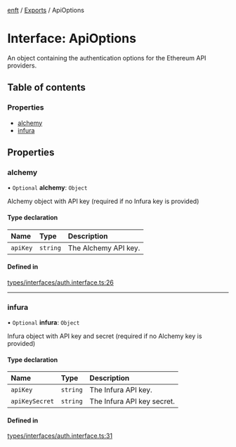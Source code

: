 [enft](../README.md) / [Exports](../modules.md) / ApiOptions

# Interface: ApiOptions

An object containing the authentication options for the Ethereum API providers.

## Table of contents

### Properties

- [alchemy](ApiOptions.md#alchemy)
- [infura](ApiOptions.md#infura)

## Properties

### alchemy

• `Optional` **alchemy**: `Object`

Alchemy object with API key (required if no Infura key is provided)

#### Type declaration

| Name | Type | Description |
| :------ | :------ | :------ |
| `apiKey` | `string` | The Alchemy API key. |

#### Defined in

[types/interfaces/auth.interface.ts:26](https://github.com/kenryu42/ethereum-nft-sales-bot/blob/d8d9fbf/src/types/interfaces/auth.interface.ts#L26)

___

### infura

• `Optional` **infura**: `Object`

Infura object with API key and secret (required if no Alchemy key is provided)

#### Type declaration

| Name | Type | Description |
| :------ | :------ | :------ |
| `apiKey` | `string` | The Infura API key. |
| `apiKeySecret` | `string` | The Infura API key secret. |

#### Defined in

[types/interfaces/auth.interface.ts:31](https://github.com/kenryu42/ethereum-nft-sales-bot/blob/d8d9fbf/src/types/interfaces/auth.interface.ts#L31)
